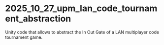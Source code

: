 # 2025_10_27_upm_lan_code_tournament_abstraction
Unity code that allows to abstract the In Out Gate of a LAN multiplayer code tournament game.
